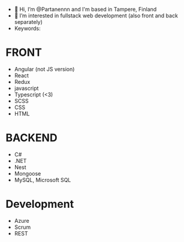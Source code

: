 - 👋 Hi, I’m @Partanennn and I'm based in Tampere, Finland
- 👀 I’m interested in fullstack web development (also front and back separately)
- Keywords:
# FRONT 
  - Angular (not JS version) 
  - React
  - Redux
  - javascript
  - Typescript (<3)
  - SCSS
  - CSS
  - HTML
# BACKEND
  - C#
  - .NET
  - Nest
  - Mongoose
  - MySQL, Microsoft SQL
# Development
  - Azure
  - Scrum
  - REST

<!---
Partanennn/Partanennn is a ✨ special ✨ repository because its `README.md` (this file) appears on your GitHub profile.
You can click the Preview link to take a look at your changes.
--->
